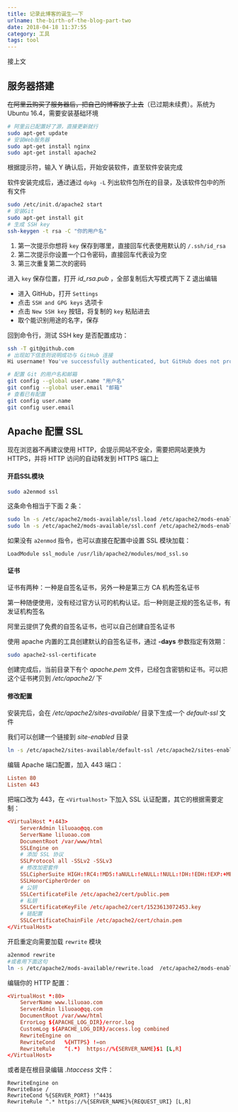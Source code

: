 ```yaml
---
title: 记录此博客的诞生——下
urlname: the-birth-of-the-blog-part-two
date: 2018-04-18 11:37:55
category: 工具
tags: tool
---
```


接上文

<!-- more -->

## 服务器搭建

~~在阿里云购买了服务器后，把自己的博客放了上去~~（已过期未续费）。系统为Ubuntu 16.4，需要安装基础环境

```bash
# 阿里云已配置好了源，直接更新就行
sudo apt-get update
# 安装Web服务器
sudo apt-get install nginx
sudo apt-get install apache2
```

根据提示符，输入 Y 确认后，开始安装软件，直至软件安装完成

软件安装完成后，通过通过 `dpkg -L` 列出软件包所在的目录，及该软件包中的所有文件

```bash
sudo /etc/init.d/apache2 start
# 安装Git
sudo apt-get install git
# 生成 SSH key
ssh-keygen -t rsa -C "你的用户名"
```

1. 第一次提示你想将 `key` 保存到哪里，直接回车代表使用默认的 `/.ssh/id_rsa`
2. 第二次提示你设置一个口令密码，直接回车代表设为空
3. 第三次重复第二次的密码

进入 `key` 保存位置，打开 *id_rsa.pub* ，全部复制后大写模式两下 Z 退出编辑

- 进入 GitHub，打开 `Settings`
- 点击 `SSH and GPG keys` 选项卡
- 点击 `New SSH key` 按钮，将复制的 `key` 粘贴进去
- 取个能识别用途的名字，保存

回到命令行，测试 SSH key 是否配置成功：

```bash
ssh -T git@github.com
# 出现如下信息则说明成功与 GitHub 连接
Hi username! You've successfully authenticated, but GitHub does not provide shell access
```

```bash
# 配置 Git 的用户名和邮箱
git config --global user.name "用户名"
git config --global user.email "邮箱"
# 查看已有配置
git config user.name
git config user.email
```

## Apache 配置 SSL

现在浏览器不再建议使用 HTTP，会提示网站不安全，需要把网站更换为 HTTPS，并将 HTTP 访问的自动转发到 HTTPS 端口上

#### 开启SSL模块

```bash
sudo a2enmod ssl
```

这条命令相当于下面 2 条：

```bash
sudo ln -s /etc/apache2/mods-available/ssl.load /etc/apache2/mods-enabled
sudo ln -s /etc/apache2/mods-available/ssl.conf /etc/apache2/mods-enabled
```

如果没有 `a2enmod` 指令，也可以直接在配置中设置 SSL 模块加载：

```apacheconfig apache2.conf
LoadModule ssl_module /usr/lib/apache2/modules/mod_ssl.so
```

#### 证书

证书有两种：一种是自签名证书，另外一种是第三方 CA 机构签名证书

第一种随便使用，没有经过官方认可的机构认证。后一种则是正规的签名证书，有发证机构签名

阿里云提供了免费的自签名证书，也可以自己创建自签名证书

使用 apache 内置的工具创建默认的自签名证书，通过 **-days** 参数指定有效期：

```bash
sudo apache2-ssl-certificate
```

创建完成后，当前目录下有个 *apache.pem* 文件，已经包含密钥和证书。可以把这个证书拷贝到 */etc/apache2/* 下

#### 修改配置

安装完后，会在 */etc/apache2/sites-available/* 目录下生成一个 *default-ssl* 文件

我们可以创建一个链接到 *site-enabled* 目录

```bash
ln -s /etc/apache2/sites-available/default-ssl /etc/apache2/sites-enabled/001-ssl
```

编辑 Apache 端口配置，加入 443 端口：

```conf /etc/apache2/ports.conf
Listen 80
Listen 443
```

把端口改为 443，在 `<Virtualhost>` 下加入 SSL 认证配置，其它的根据需要定制：

```conf
<VirtualHost *:443>
    ServerAdmin liluoao@qq.com
    ServerName liluoao.com
    DocumentRoot /var/www/html
    SSLEngine on
    # 添加 SSL 协议
    SSLProtocol all -SSLv2 -SSLv3
    # 修改加密套件
    SSLCipherSuite HIGH:!RC4:!MD5:!aNULL:!eNULL:!NULL:!DH:!EDH:!EXP:+MEDIUM
    SSLHonorCipherOrder on
    # 公钥
    SSLCertificateFile /etc/apache2/cert/public.pem
    # 私钥
    SSLCertificateKeyFile /etc/apache2/cert/1523613072453.key
    # 链配置
    SSLCertificateChainFile /etc/apache2/cert/chain.pem
</VirtualHost>
```

开启重定向需要加载 `rewrite` 模块

```bash
a2enmod rewrite
#或者用下面这句
ln -s /etc/apache2/mods-available/rewrite.load  /etc/apache2/mods-enabled/rewrite.load
```

编辑你的 HTTP 配置：

```conf
<VirtualHost *:80>
    ServerName www.liluoao.com
    ServerAdmin liluoao@qq.com
    DocumentRoot /var/www/html
    ErrorLog ${APACHE_LOG_DIR}/error.log
    CustomLog ${APACHE_LOG_DIR}/access.log combined
    RewriteEngine on
    RewriteCond   %{HTTPS} !=on
    RewriteRule   ^(.*)  https://%{SERVER_NAME}$1 [L,R]
</VirtualHost>
```

或者是在根目录编辑 *.htaccess* 文件：

```htaccess .htaccess
RewriteEngine on
RewriteBase /
RewriteCond %{SERVER_PORT} !^443$
RewriteRule ^.* https://%{SERVER_NAME}%{REQUEST_URI} [L,R]
```
